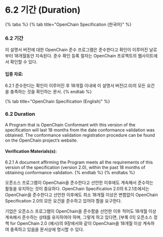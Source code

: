 # 6.2 기간 \(Duration\)

{% tabs %}
{% tab title="OpenChain Specification \(한국어\)" %}
### 6.2 기간

이 설명서 버전에 대한 OpenChain 준수 프로그램은 준수한다고 확인이 이루어진 날로부터 18개월동안 지속된다. 준수 확인 등록 절차는 OpenChain 프로젝트의 웹사이트에서 확인할 수 있다.

#### 입증 자료:

6.2.1 준수한다는 확인이 이루어진 후 18개월 이내에 이 설명서 버전\(2.0\)의 모든 요건을 충족하는 것을 확인하는 문서.
{% endtab %}

{% tab title="OpenChain Specification \(English\)" %}
### 6.2 Duration

A Program that is OpenChain Conformant with this version of the specification will last 18 months from the date conformance validation was obtained. The conformance validation registration procedure can be found on the OpenChain project’s website.

#### Verification Materials\(s\):

6.2.1 A document affirming the Program meets all the requirements of this version of the specification \(version 2.0\), within the past 18 months of obtaining conformance validation.
{% endtab %}
{% endtabs %}

오픈소스 프로그램이 OpenChain을 준수한다고 선언한 이후에도 계속해서 준수하는 활동을 유지하는 것이 중요하다. OpenChain Specification 2.0의 6.2.1조에서는 OpenChain을 준수한다고 선언한 이후에도 최소 18개월 이상은 변함없이 OpenChain Specification 2.0의 모든 요건을 준수하고 있어야 함을 요구한다.

기업은 오픈소스 프로그램이 OpenChain을 준수함을 선언한 이후 적어도 18개월 이상 계속해서 준수하는 상태를 유지하여야 하며, 그렇게 하고 있다면, \[부록 01\] 오픈소스 정책 for OpenChain 2.0 \(예시\)의 9장에서와 같이 OpenChain을 18개월 이상 계속하여 충족하고 있음을 문서상에 명시할 수 있다.



